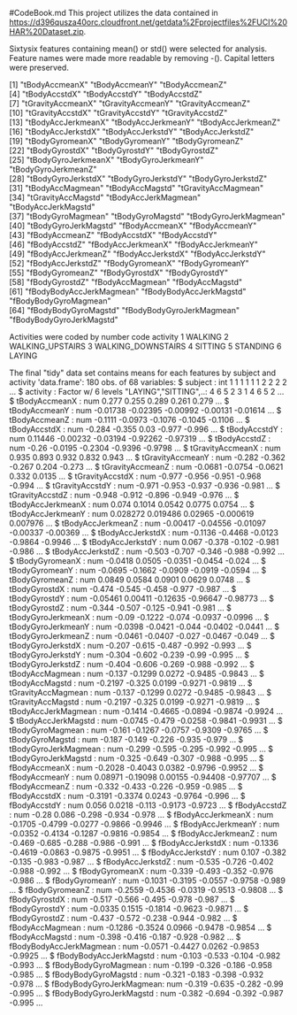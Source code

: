 #CodeBook.md
This project utilizes the data contained in https://d396qusza40orc.cloudfront.net/getdata%2Fprojectfiles%2FUCI%20HAR%20Dataset.zip.

Sixtysix features containing mean() or std() were selected for analysis.
Feature names were made more readable by removing -(). Capital letters were preserved.

 [1] "tBodyAccmeanX"            "tBodyAccmeanY"            "tBodyAccmeanZ"           
 [4] "tBodyAccstdX"             "tBodyAccstdY"             "tBodyAccstdZ"            
 [7] "tGravityAccmeanX"         "tGravityAccmeanY"         "tGravityAccmeanZ"        
[10] "tGravityAccstdX"          "tGravityAccstdY"          "tGravityAccstdZ"         
[13] "tBodyAccJerkmeanX"        "tBodyAccJerkmeanY"        "tBodyAccJerkmeanZ"       
[16] "tBodyAccJerkstdX"         "tBodyAccJerkstdY"         "tBodyAccJerkstdZ"        
[19] "tBodyGyromeanX"           "tBodyGyromeanY"           "tBodyGyromeanZ"          
[22] "tBodyGyrostdX"            "tBodyGyrostdY"            "tBodyGyrostdZ"           
[25] "tBodyGyroJerkmeanX"       "tBodyGyroJerkmeanY"       "tBodyGyroJerkmeanZ"      
[28] "tBodyGyroJerkstdX"        "tBodyGyroJerkstdY"        "tBodyGyroJerkstdZ"       
[31] "tBodyAccMagmean"          "tBodyAccMagstd"           "tGravityAccMagmean"      
[34] "tGravityAccMagstd"        "tBodyAccJerkMagmean"      "tBodyAccJerkMagstd"      
[37] "tBodyGyroMagmean"         "tBodyGyroMagstd"          "tBodyGyroJerkMagmean"    
[40] "tBodyGyroJerkMagstd"      "fBodyAccmeanX"            "fBodyAccmeanY"           
[43] "fBodyAccmeanZ"            "fBodyAccstdX"             "fBodyAccstdY"            
[46] "fBodyAccstdZ"             "fBodyAccJerkmeanX"        "fBodyAccJerkmeanY"       
[49] "fBodyAccJerkmeanZ"        "fBodyAccJerkstdX"         "fBodyAccJerkstdY"        
[52] "fBodyAccJerkstdZ"         "fBodyGyromeanX"           "fBodyGyromeanY"          
[55] "fBodyGyromeanZ"           "fBodyGyrostdX"            "fBodyGyrostdY"           
[58] "fBodyGyrostdZ"            "fBodyAccMagmean"          "fBodyAccMagstd"          
[61] "fBodyBodyAccJerkMagmean"  "fBodyBodyAccJerkMagstd"   "fBodyBodyGyroMagmean"    
[64] "fBodyBodyGyroMagstd"      "fBodyBodyGyroJerkMagmean" "fBodyBodyGyroJerkMagstd"

Activities were coded by number
  code           activity
    1            WALKING
    2   WALKING_UPSTAIRS
    3 WALKING_DOWNSTAIRS
    4            SITTING
    5           STANDING
    6             LAYING

The final "tidy" data set contains means for each features by subject and activity
'data.frame':  180 obs. of  68 variables:
 $ subject                 : int  1 1 1 1 1 1 2 2 2 2 ...
 $ activity                : Factor w/ 6 levels "LAYING","SITTING",..: 4 6 5 2 3 1 4 6 5 2 ...
 $ tBodyAccmeanX           : num  0.277 0.255 0.289 0.261 0.279 ...
 $ tBodyAccmeanY           : num  -0.01738 -0.02395 -0.00992 -0.00131 -0.01614 ...
 $ tBodyAccmeanZ           : num  -0.1111 -0.0973 -0.1076 -0.1045 -0.1106 ...
 $ tBodyAccstdX            : num  -0.284 -0.355 0.03 -0.977 -0.996 ...
 $ tBodyAccstdY            : num  0.11446 -0.00232 -0.03194 -0.92262 -0.97319 ...
 $ tBodyAccstdZ            : num  -0.26 -0.0195 -0.2304 -0.9396 -0.9798 ...
 $ tGravityAccmeanX        : num  0.935 0.893 0.932 0.832 0.943 ...
 $ tGravityAccmeanY        : num  -0.282 -0.362 -0.267 0.204 -0.273 ...
 $ tGravityAccmeanZ        : num  -0.0681 -0.0754 -0.0621 0.332 0.0135 ...
 $ tGravityAccstdX         : num  -0.977 -0.956 -0.951 -0.968 -0.994 ...
 $ tGravityAccstdY         : num  -0.971 -0.953 -0.937 -0.936 -0.981 ...
 $ tGravityAccstdZ         : num  -0.948 -0.912 -0.896 -0.949 -0.976 ...
 $ tBodyAccJerkmeanX       : num  0.074 0.1014 0.0542 0.0775 0.0754 ...
 $ tBodyAccJerkmeanY       : num  0.028272 0.019486 0.02965 -0.000619 0.007976 ...
 $ tBodyAccJerkmeanZ       : num  -0.00417 -0.04556 -0.01097 -0.00337 -0.00369 ...
 $ tBodyAccJerkstdX        : num  -0.1136 -0.4468 -0.0123 -0.9864 -0.9946 ...
 $ tBodyAccJerkstdY        : num  0.067 -0.378 -0.102 -0.981 -0.986 ...
 $ tBodyAccJerkstdZ        : num  -0.503 -0.707 -0.346 -0.988 -0.992 ...
 $ tBodyGyromeanX          : num  -0.0418 0.0505 -0.0351 -0.0454 -0.024 ...
 $ tBodyGyromeanY          : num  -0.0695 -0.1662 -0.0909 -0.0919 -0.0594 ...
 $ tBodyGyromeanZ          : num  0.0849 0.0584 0.0901 0.0629 0.0748 ...
 $ tBodyGyrostdX           : num  -0.474 -0.545 -0.458 -0.977 -0.987 ...
 $ tBodyGyrostdY           : num  -0.05461 0.00411 -0.12635 -0.96647 -0.98773 ...
 $ tBodyGyrostdZ           : num  -0.344 -0.507 -0.125 -0.941 -0.981 ...
 $ tBodyGyroJerkmeanX      : num  -0.09 -0.1222 -0.074 -0.0937 -0.0996 ...
 $ tBodyGyroJerkmeanY      : num  -0.0398 -0.0421 -0.044 -0.0402 -0.0441 ...
 $ tBodyGyroJerkmeanZ      : num  -0.0461 -0.0407 -0.027 -0.0467 -0.049 ...
 $ tBodyGyroJerkstdX       : num  -0.207 -0.615 -0.487 -0.992 -0.993 ...
 $ tBodyGyroJerkstdY       : num  -0.304 -0.602 -0.239 -0.99 -0.995 ...
 $ tBodyGyroJerkstdZ       : num  -0.404 -0.606 -0.269 -0.988 -0.992 ...
 $ tBodyAccMagmean         : num  -0.137 -0.1299 0.0272 -0.9485 -0.9843 ...
 $ tBodyAccMagstd          : num  -0.2197 -0.325 0.0199 -0.9271 -0.9819 ...
 $ tGravityAccMagmean      : num  -0.137 -0.1299 0.0272 -0.9485 -0.9843 ...
 $ tGravityAccMagstd       : num  -0.2197 -0.325 0.0199 -0.9271 -0.9819 ...
 $ tBodyAccJerkMagmean     : num  -0.1414 -0.4665 -0.0894 -0.9874 -0.9924 ...
 $ tBodyAccJerkMagstd      : num  -0.0745 -0.479 -0.0258 -0.9841 -0.9931 ...
 $ tBodyGyroMagmean        : num  -0.161 -0.1267 -0.0757 -0.9309 -0.9765 ...
 $ tBodyGyroMagstd         : num  -0.187 -0.149 -0.226 -0.935 -0.979 ...
 $ tBodyGyroJerkMagmean    : num  -0.299 -0.595 -0.295 -0.992 -0.995 ...
 $ tBodyGyroJerkMagstd     : num  -0.325 -0.649 -0.307 -0.988 -0.995 ...
 $ fBodyAccmeanX           : num  -0.2028 -0.4043 0.0382 -0.9796 -0.9952 ...
 $ fBodyAccmeanY           : num  0.08971 -0.19098 0.00155 -0.94408 -0.97707 ...
 $ fBodyAccmeanZ           : num  -0.332 -0.433 -0.226 -0.959 -0.985 ...
 $ fBodyAccstdX            : num  -0.3191 -0.3374 0.0243 -0.9764 -0.996 ...
 $ fBodyAccstdY            : num  0.056 0.0218 -0.113 -0.9173 -0.9723 ...
 $ fBodyAccstdZ            : num  -0.28 0.086 -0.298 -0.934 -0.978 ...
 $ fBodyAccJerkmeanX       : num  -0.1705 -0.4799 -0.0277 -0.9866 -0.9946 ...
 $ fBodyAccJerkmeanY       : num  -0.0352 -0.4134 -0.1287 -0.9816 -0.9854 ...
 $ fBodyAccJerkmeanZ       : num  -0.469 -0.685 -0.288 -0.986 -0.991 ...
 $ fBodyAccJerkstdX        : num  -0.1336 -0.4619 -0.0863 -0.9875 -0.9951 ...
 $ fBodyAccJerkstdY        : num  0.107 -0.382 -0.135 -0.983 -0.987 ...
 $ fBodyAccJerkstdZ        : num  -0.535 -0.726 -0.402 -0.988 -0.992 ...
 $ fBodyGyromeanX          : num  -0.339 -0.493 -0.352 -0.976 -0.986 ...
 $ fBodyGyromeanY          : num  -0.1031 -0.3195 -0.0557 -0.9758 -0.989 ...
 $ fBodyGyromeanZ          : num  -0.2559 -0.4536 -0.0319 -0.9513 -0.9808 ...
 $ fBodyGyrostdX           : num  -0.517 -0.566 -0.495 -0.978 -0.987 ...
 $ fBodyGyrostdY           : num  -0.0335 0.1515 -0.1814 -0.9623 -0.9871 ...
 $ fBodyGyrostdZ           : num  -0.437 -0.572 -0.238 -0.944 -0.982 ...
 $ fBodyAccMagmean         : num  -0.1286 -0.3524 0.0966 -0.9478 -0.9854 ...
 $ fBodyAccMagstd          : num  -0.398 -0.416 -0.187 -0.928 -0.982 ...
 $ fBodyBodyAccJerkMagmean : num  -0.0571 -0.4427 0.0262 -0.9853 -0.9925 ...
 $ fBodyBodyAccJerkMagstd  : num  -0.103 -0.533 -0.104 -0.982 -0.993 ...
 $ fBodyBodyGyroMagmean    : num  -0.199 -0.326 -0.186 -0.958 -0.985 ...
 $ fBodyBodyGyroMagstd     : num  -0.321 -0.183 -0.398 -0.932 -0.978 ...
 $ fBodyBodyGyroJerkMagmean: num  -0.319 -0.635 -0.282 -0.99 -0.995 ...
 $ fBodyBodyGyroJerkMagstd : num  -0.382 -0.694 -0.392 -0.987 -0.995 ...
 
